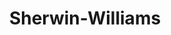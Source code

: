 ---
title: "Sherwin-Williams"
url: /portland/sherwin-williams-southeast-division-street/
shop: Farben
---